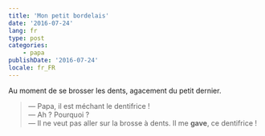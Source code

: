 ```yaml
---
title: 'Mon petit bordelais'
date: '2016-07-24'
lang: fr
type: post
categories:
    - papa
publishDate: '2016-07-24'
locale: fr_FR
---
```


Au moment de se brosser les dents, agacement du petit dernier.

<!-- more -->

> — Papa, il est méchant le dentifrice !  
> — Ah ? Pourquoi ?  
> — Il ne veut pas aller sur la brosse à dents. Il me **gave**, ce dentifrice !
